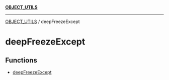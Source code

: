 [**OBJECT_UTILS**](../README.md)

***

[OBJECT_UTILS](../README.md) / deepFreezeExcept

# deepFreezeExcept

## Functions

- [deepFreezeExcept](functions/deepFreezeExcept.md)
